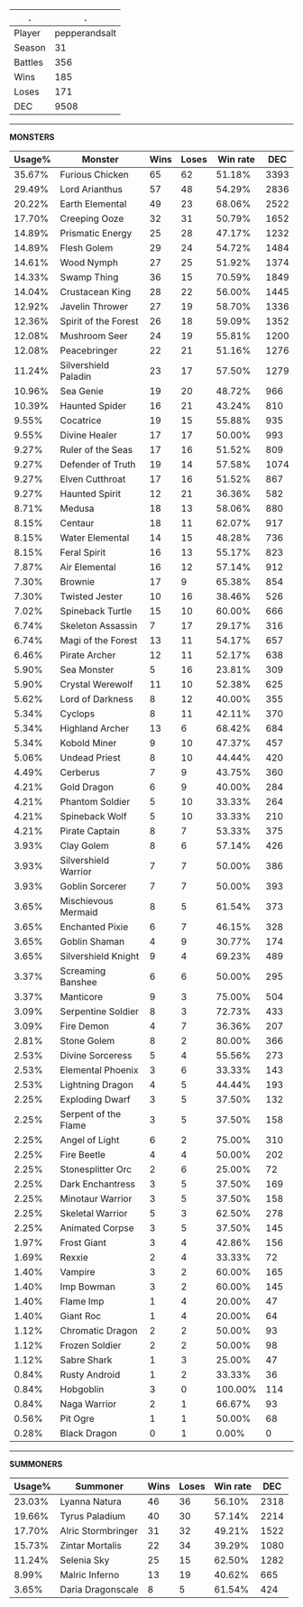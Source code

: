 .|.
|-|-
Player|pepperandsalt
Season|31
Battles|356
Wins|185
Loses|171
DEC|9508

---
**MONSTERS**

Usage%|Monster|Wins|Loses|Win rate|DEC|
-|-|-|-|-|-|
35.67%|Furious Chicken|65|62|51.18%|3393|
29.49%|Lord Arianthus|57|48|54.29%|2836|
20.22%|Earth Elemental|49|23|68.06%|2522|
17.70%|Creeping Ooze|32|31|50.79%|1652|
14.89%|Prismatic Energy|25|28|47.17%|1232|
14.89%|Flesh Golem|29|24|54.72%|1484|
14.61%|Wood Nymph|27|25|51.92%|1374|
14.33%|Swamp Thing|36|15|70.59%|1849|
14.04%|Crustacean King|28|22|56.00%|1445|
12.92%|Javelin Thrower|27|19|58.70%|1336|
12.36%|Spirit of the Forest|26|18|59.09%|1352|
12.08%|Mushroom Seer|24|19|55.81%|1200|
12.08%|Peacebringer|22|21|51.16%|1276|
11.24%|Silvershield Paladin|23|17|57.50%|1279|
10.96%|Sea Genie|19|20|48.72%|966|
10.39%|Haunted Spider|16|21|43.24%|810|
9.55%|Cocatrice|19|15|55.88%|935|
9.55%|Divine Healer|17|17|50.00%|993|
9.27%|Ruler of the Seas|17|16|51.52%|809|
9.27%|Defender of Truth|19|14|57.58%|1074|
9.27%|Elven Cutthroat|17|16|51.52%|867|
9.27%|Haunted Spirit|12|21|36.36%|582|
8.71%|Medusa|18|13|58.06%|880|
8.15%|Centaur|18|11|62.07%|917|
8.15%|Water Elemental|14|15|48.28%|736|
8.15%|Feral Spirit|16|13|55.17%|823|
7.87%|Air Elemental|16|12|57.14%|912|
7.30%|Brownie|17|9|65.38%|854|
7.30%|Twisted Jester|10|16|38.46%|526|
7.02%|Spineback Turtle|15|10|60.00%|666|
6.74%|Skeleton Assassin|7|17|29.17%|316|
6.74%|Magi of the Forest|13|11|54.17%|657|
6.46%|Pirate Archer|12|11|52.17%|638|
5.90%|Sea Monster|5|16|23.81%|309|
5.90%|Crystal Werewolf|11|10|52.38%|625|
5.62%|Lord of Darkness|8|12|40.00%|355|
5.34%|Cyclops|8|11|42.11%|370|
5.34%|Highland Archer|13|6|68.42%|684|
5.34%|Kobold Miner|9|10|47.37%|457|
5.06%|Undead Priest|8|10|44.44%|420|
4.49%|Cerberus|7|9|43.75%|360|
4.21%|Gold Dragon|6|9|40.00%|284|
4.21%|Phantom Soldier|5|10|33.33%|264|
4.21%|Spineback Wolf|5|10|33.33%|210|
4.21%|Pirate Captain|8|7|53.33%|375|
3.93%|Clay Golem|8|6|57.14%|426|
3.93%|Silvershield Warrior|7|7|50.00%|386|
3.93%|Goblin Sorcerer|7|7|50.00%|393|
3.65%|Mischievous Mermaid|8|5|61.54%|373|
3.65%|Enchanted Pixie|6|7|46.15%|328|
3.65%|Goblin Shaman|4|9|30.77%|174|
3.65%|Silvershield Knight|9|4|69.23%|489|
3.37%|Screaming Banshee|6|6|50.00%|295|
3.37%|Manticore|9|3|75.00%|504|
3.09%|Serpentine Soldier|8|3|72.73%|433|
3.09%|Fire Demon|4|7|36.36%|207|
2.81%|Stone Golem|8|2|80.00%|366|
2.53%|Divine Sorceress|5|4|55.56%|273|
2.53%|Elemental Phoenix|3|6|33.33%|143|
2.53%|Lightning Dragon|4|5|44.44%|193|
2.25%|Exploding Dwarf|3|5|37.50%|132|
2.25%|Serpent of the Flame|3|5|37.50%|158|
2.25%|Angel of Light|6|2|75.00%|310|
2.25%|Fire Beetle|4|4|50.00%|202|
2.25%|Stonesplitter Orc|2|6|25.00%|72|
2.25%|Dark Enchantress|3|5|37.50%|169|
2.25%|Minotaur Warrior|3|5|37.50%|158|
2.25%|Skeletal Warrior|5|3|62.50%|278|
2.25%|Animated Corpse|3|5|37.50%|145|
1.97%|Frost Giant|3|4|42.86%|156|
1.69%|Rexxie|2|4|33.33%|72|
1.40%|Vampire|3|2|60.00%|165|
1.40%|Imp Bowman|3|2|60.00%|145|
1.40%|Flame Imp|1|4|20.00%|47|
1.40%|Giant Roc|1|4|20.00%|64|
1.12%|Chromatic Dragon|2|2|50.00%|93|
1.12%|Frozen Soldier|2|2|50.00%|98|
1.12%|Sabre Shark|1|3|25.00%|47|
0.84%|Rusty Android|1|2|33.33%|36|
0.84%|Hobgoblin|3|0|100.00%|114|
0.84%|Naga Warrior|2|1|66.67%|93|
0.56%|Pit Ogre|1|1|50.00%|68|
0.28%|Black Dragon|0|1|0.00%|0|

---
**SUMMONERS**

Usage%|Summoner|Wins|Loses|Win rate|DEC|
-|-|-|-|-|-|
23.03%|Lyanna Natura|46|36|56.10%|2318|
19.66%|Tyrus Paladium|40|30|57.14%|2214|
17.70%|Alric Stormbringer|31|32|49.21%|1522|
15.73%|Zintar Mortalis|22|34|39.29%|1080|
11.24%|Selenia Sky|25|15|62.50%|1282|
8.99%|Malric Inferno|13|19|40.62%|665|
3.65%|Daria Dragonscale|8|5|61.54%|424|
